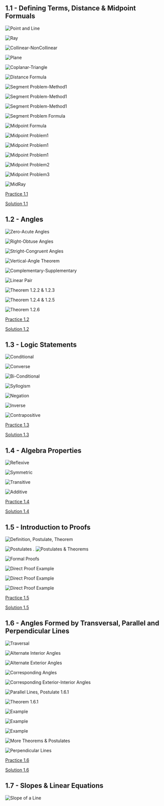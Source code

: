 ## 1.1 - Defining Terms, Distance & Midpoint Formuals	

![Point and Line](https://github.com/budostylz/Mathematics/blob/master/Plane%20Geometry/1.Introduction%20to%20Geometry%2C%20Logic%20and%20Proofs/1.1_Defining%20Terms%2C%20Distance%20%26%20Midpoint%20Formulas/point-and-line.PNG "Point and Line")


![Ray](https://github.com/budostylz/Mathematics/blob/master/Plane%20Geometry/1.Introduction%20to%20Geometry%2C%20Logic%20and%20Proofs/1.1_Defining%20Terms%2C%20Distance%20%26%20Midpoint%20Formulas/ray.PNG "Ray")

![Collinear-NonCollinear](https://github.com/budostylz/Mathematics/blob/master/Plane%20Geometry/1.Introduction%20to%20Geometry%2C%20Logic%20and%20Proofs/1.1_Defining%20Terms%2C%20Distance%20%26%20Midpoint%20Formulas/collinear-noncollinear.PNG "Collinear-NonCollinear")

![Plane](https://github.com/budostylz/Mathematics/blob/master/Plane%20Geometry/1.Introduction%20to%20Geometry%2C%20Logic%20and%20Proofs/1.1_Defining%20Terms%2C%20Distance%20%26%20Midpoint%20Formulas/plane.PNG "Plane")

![Coplanar-Triangle](https://github.com/budostylz/Mathematics/blob/master/Plane%20Geometry/1.Introduction%20to%20Geometry%2C%20Logic%20and%20Proofs/1.1_Defining%20Terms%2C%20Distance%20%26%20Midpoint%20Formulas/coplanar-triangle.PNG "Coplanar-Triangle")

![Distance Formula](https://github.com/budostylz/Mathematics/blob/master/Plane%20Geometry/1.Introduction%20to%20Geometry%2C%20Logic%20and%20Proofs/1.1_Defining%20Terms%2C%20Distance%20%26%20Midpoint%20Formulas/distance-formula.PNG "Distance Formula")

![Segment Problem-Method1](https://github.com/budostylz/Mathematics/blob/master/Plane%20Geometry/1.Introduction%20to%20Geometry%2C%20Logic%20and%20Proofs/1.1_Defining%20Terms%2C%20Distance%20%26%20Midpoint%20Formulas/segment-problem-method1.PNG "Segment Problem-Method1")

![Segment Problem-Method1](https://github.com/budostylz/Mathematics/blob/master/Plane%20Geometry/1.Introduction%20to%20Geometry%2C%20Logic%20and%20Proofs/1.1_Defining%20Terms%2C%20Distance%20%26%20Midpoint%20Formulas/segment-problem-method1_2.PNG "Segment Problem-Method1")

![Segment Problem-Method1](https://github.com/budostylz/Mathematics/blob/master/Plane%20Geometry/1.Introduction%20to%20Geometry%2C%20Logic%20and%20Proofs/1.1_Defining%20Terms%2C%20Distance%20%26%20Midpoint%20Formulas/segment-problem-method1_3.PNG "Segment Problem-Method1")

![Segment Problem Formula](https://github.com/budostylz/Mathematics/blob/master/Plane%20Geometry/1.Introduction%20to%20Geometry%2C%20Logic%20and%20Proofs/1.1_Defining%20Terms%2C%20Distance%20%26%20Midpoint%20Formulas/segment-problem-formula.PNG "Segment Problem Formula")

![Midpoint Formula](https://github.com/budostylz/Mathematics/blob/master/Plane%20Geometry/1.Introduction%20to%20Geometry%2C%20Logic%20and%20Proofs/1.1_Defining%20Terms%2C%20Distance%20%26%20Midpoint%20Formulas/midpoint-formula.PNG "Midpoint Formula")

![Midpoint Problem1](https://github.com/budostylz/Mathematics/blob/master/Plane%20Geometry/1.Introduction%20to%20Geometry%2C%20Logic%20and%20Proofs/1.1_Defining%20Terms%2C%20Distance%20%26%20Midpoint%20Formulas/midpoint-problem1.PNG "Midpoint Problem1")

![Midpoint Problem1](https://github.com/budostylz/Mathematics/blob/master/Plane%20Geometry/1.Introduction%20to%20Geometry%2C%20Logic%20and%20Proofs/1.1_Defining%20Terms%2C%20Distance%20%26%20Midpoint%20Formulas/midpoint-problem1_2.PNG "Midpoint Problem1")

![Midpoint Problem1](https://github.com/budostylz/Mathematics/blob/master/Plane%20Geometry/1.Introduction%20to%20Geometry%2C%20Logic%20and%20Proofs/1.1_Defining%20Terms%2C%20Distance%20%26%20Midpoint%20Formulas/midpoint-problem1_3.PNG "Midpoint Problem1")

![Midpoint Problem2](https://github.com/budostylz/Mathematics/blob/master/Plane%20Geometry/1.Introduction%20to%20Geometry%2C%20Logic%20and%20Proofs/1.1_Defining%20Terms%2C%20Distance%20%26%20Midpoint%20Formulas/midpoint-problem2.PNG "Midpoint Problem2")

![Midpoint Problem3](https://github.com/budostylz/Mathematics/blob/master/Plane%20Geometry/1.Introduction%20to%20Geometry%2C%20Logic%20and%20Proofs/1.1_Defining%20Terms%2C%20Distance%20%26%20Midpoint%20Formulas/midpoint-problem3.PNG "Midpoint Problem3")

![MidRay](https://github.com/budostylz/Mathematics/blob/master/Plane%20Geometry/1.Introduction%20to%20Geometry%2C%20Logic%20and%20Proofs/1.1_Defining%20Terms%2C%20Distance%20%26%20Midpoint%20Formulas/midray.PNG "MidRay")

<a href="https://github.com/budostylz/Mathematics/blob/master/Plane%20Geometry/1.Introduction%20to%20Geometry%2C%20Logic%20and%20Proofs/1.1_Defining%20Terms%2C%20Distance%20%26%20Midpoint%20Formulas/hw_problems.docx?raw=true">Practice 1.1</a>

<a href="https://github.com/budostylz/Mathematics/blob/master/Plane%20Geometry/1.Introduction%20to%20Geometry%2C%20Logic%20and%20Proofs/1.1_Defining%20Terms%2C%20Distance%20%26%20Midpoint%20Formulas/sol1.1.pdf">Solution 1.1</a>

## 1.2 - Angles

![Zero-Acute Angles](https://github.com/budostylz/Mathematics/blob/master/Plane%20Geometry/1.Introduction%20to%20Geometry%2C%20Logic%20and%20Proofs/1.2_Angles/zero_acute.PNG "Zero-Acute Angles")

![Right-Obtuse Angles](https://github.com/budostylz/Mathematics/blob/master/Plane%20Geometry/1.Introduction%20to%20Geometry%2C%20Logic%20and%20Proofs/1.2_Angles/right_obtuse.PNG "Right-Obtuse Angles")

![Stright-Congruent Angles](https://github.com/budostylz/Mathematics/blob/master/Plane%20Geometry/1.Introduction%20to%20Geometry%2C%20Logic%20and%20Proofs/1.2_Angles/straight_congruent.PNG "Stright-Congruent Angles")

![Vertical-Angle Theorem](https://github.com/budostylz/Mathematics/blob/master/Plane%20Geometry/1.Introduction%20to%20Geometry%2C%20Logic%20and%20Proofs/1.2_Angles/vertical-vertical_angle_theorem.PNG "Vertical-Angle Theorem")

![Complementary-Supplementary](https://github.com/budostylz/Mathematics/blob/master/Plane%20Geometry/1.Introduction%20to%20Geometry%2C%20Logic%20and%20Proofs/1.2_Angles/complementary-supplementary.PNG "Complementary-Supplementary")

![Linear Pair](https://github.com/budostylz/Mathematics/blob/master/Plane%20Geometry/1.Introduction%20to%20Geometry%2C%20Logic%20and%20Proofs/1.2_Angles/LinearPair-postulate1.21.PNG "Linear Pair")

![Theorem 1.2.2 & 1.2.3](https://github.com/budostylz/Mathematics/blob/master/Plane%20Geometry/1.Introduction%20to%20Geometry%2C%20Logic%20and%20Proofs/1.2_Angles/theorem1.2.2_theorem1.2.3.PNG "Theorem 1.2.2 & 1.2.3")

![Theorem 1.2.4 & 1.2.5](https://github.com/budostylz/Mathematics/blob/master/Plane%20Geometry/1.Introduction%20to%20Geometry%2C%20Logic%20and%20Proofs/1.2_Angles/theorem1.2.4_theorem1.2.5.PNG "Theorem 1.2.4 & 1.2.5")

![Theorem 1.2.6](https://github.com/budostylz/Mathematics/blob/master/Plane%20Geometry/1.Introduction%20to%20Geometry%2C%20Logic%20and%20Proofs/1.2_Angles/theorem1.2.6.PNG "Theorem 1.2.6")


<a href="https://github.com/budostylz/Mathematics/blob/master/Plane%20Geometry/1.Introduction%20to%20Geometry%2C%20Logic%20and%20Proofs/1.2_Angles/hw_problems.docx?raw=true">Practice 1.2</a>

<a href="https://github.com/budostylz/Mathematics/blob/master/Plane%20Geometry/1.Introduction%20to%20Geometry%2C%20Logic%20and%20Proofs/1.2_Angles/sol1.2.pdf">Solution 1.2</a>


## 1.3 - Logic Statements	

![Conditional](https://github.com/budostylz/Mathematics/blob/master/Plane%20Geometry/1.Introduction%20to%20Geometry%2C%20Logic%20and%20Proofs/1.3_Logic%20Statements/conditional.PNG "Conditional")

![Converse](https://github.com/budostylz/Mathematics/blob/master/Plane%20Geometry/1.Introduction%20to%20Geometry%2C%20Logic%20and%20Proofs/1.3_Logic%20Statements/converse.PNG "Converse")

![Bi-Conditional](https://github.com/budostylz/Mathematics/blob/master/Plane%20Geometry/1.Introduction%20to%20Geometry%2C%20Logic%20and%20Proofs/1.3_Logic%20Statements/biconditional.PNG "Bi-Conditional")

![Syllogism](https://github.com/budostylz/Mathematics/blob/master/Plane%20Geometry/1.Introduction%20to%20Geometry%2C%20Logic%20and%20Proofs/1.3_Logic%20Statements/syllogism.PNG "Syllogism")

![Negation](https://github.com/budostylz/Mathematics/blob/master/Plane%20Geometry/1.Introduction%20to%20Geometry%2C%20Logic%20and%20Proofs/1.3_Logic%20Statements/negation.PNG "Negation")

![Inverse](https://github.com/budostylz/Mathematics/blob/master/Plane%20Geometry/1.Introduction%20to%20Geometry%2C%20Logic%20and%20Proofs/1.3_Logic%20Statements/inverse.PNG "Inverse")

![Contrapositive](https://github.com/budostylz/Mathematics/blob/master/Plane%20Geometry/1.Introduction%20to%20Geometry%2C%20Logic%20and%20Proofs/1.3_Logic%20Statements/contrapositive.PNG "Contrapositive")



<a href="https://github.com/budostylz/Mathematics/blob/master/Plane%20Geometry/1.Introduction%20to%20Geometry,%20Logic%20and%20Proofs/1.1_Defining%20Terms,%20Distance%20&%20Midpoint%20Formulas/hw_problems.docx?raw=true">Practice 1.3</a>

<a href="https://github.com/budostylz/Mathematics/blob/master/Plane%20Geometry/1.Introduction%20to%20Geometry%2C%20Logic%20and%20Proofs/1.3_Logic%20Statements/sol1.3.pdf">Solution 1.3</a>





## 1.4 - Algebra Properties	

![Reflexive](https://github.com/budostylz/Mathematics/blob/master/Plane%20Geometry/1.Introduction%20to%20Geometry%2C%20Logic%20and%20Proofs/1.4_Algebra%20Propeties/reflexive.PNG "Reflexive")

![Symmetric](https://github.com/budostylz/Mathematics/blob/master/Plane%20Geometry/1.Introduction%20to%20Geometry%2C%20Logic%20and%20Proofs/1.4_Algebra%20Propeties/symmetric.PNG "Symmetric")

![Transitive](https://github.com/budostylz/Mathematics/blob/master/Plane%20Geometry/1.Introduction%20to%20Geometry%2C%20Logic%20and%20Proofs/1.4_Algebra%20Propeties/transitive.PNG "Transitive")

![Additive](https://github.com/budostylz/Mathematics/blob/master/Plane%20Geometry/1.Introduction%20to%20Geometry%2C%20Logic%20and%20Proofs/1.4_Algebra%20Propeties/additive.PNG "Additive")


<a href="https://github.com/budostylz/Mathematics/blob/master/Plane%20Geometry/1.Introduction%20to%20Geometry%2C%20Logic%20and%20Proofs/1.4_Algebra%20Propeties/hw_problems.docx?raw=true">Practice 1.4</a>


<a href="https://github.com/budostylz/Mathematics/blob/master/Plane%20Geometry/1.Introduction%20to%20Geometry%2C%20Logic%20and%20Proofs/1.4_Algebra%20Propeties/sol1.4.pdf">Solution 1.4</a>

## 1.5 - Introduction to Proofs	

![Definition, Postulate, Theorem](https://github.com/budostylz/Mathematics/blob/master/Plane%20Geometry/1.Introduction%20to%20Geometry%2C%20Logic%20and%20Proofs/1.5_Introduction%20to%20Proofs/definition_postulate_theorem.PNG "Definition, Postulate, Theorem")

![Postulates](https://github.com/budostylz/Mathematics/blob/master/Plane%20Geometry/1.Introduction%20to%20Geometry%2C%20Logic%20and%20Proofs/1.5_Introduction%20to%20Proofs/postulates.PNG "Postulates")
.
![Postulates & Theorems](https://github.com/budostylz/Mathematics/blob/master/Plane%20Geometry/1.Introduction%20to%20Geometry%2C%20Logic%20and%20Proofs/1.5_Introduction%20to%20Proofs/postulates_theorems.PNG "Postulates & Theorems")

![Formal Proofs](https://github.com/budostylz/Mathematics/blob/master/Plane%20Geometry/1.Introduction%20to%20Geometry%2C%20Logic%20and%20Proofs/1.5_Introduction%20to%20Proofs/formal_proofs.PNG "Formal Proofs")

![Direct Proof Example](https://github.com/budostylz/Mathematics/blob/master/Plane%20Geometry/1.Introduction%20to%20Geometry%2C%20Logic%20and%20Proofs/1.5_Introduction%20to%20Proofs/direct_proof_example.PNG "Direct Proof Example")

![Direct Proof Example](https://github.com/budostylz/Mathematics/blob/master/Plane%20Geometry/1.Introduction%20to%20Geometry%2C%20Logic%20and%20Proofs/1.5_Introduction%20to%20Proofs/direct_proof_example.PNG "Direct Proof Example")

![Direct Proof Example](https://github.com/budostylz/Mathematics/blob/master/Plane%20Geometry/1.Introduction%20to%20Geometry%2C%20Logic%20and%20Proofs/1.5_Introduction%20to%20Proofs/direct_proof_example2.PNG "Direct Proof Example")


<a href="https://github.com/budostylz/Mathematics/blob/master/Plane%20Geometry/1.Introduction%20to%20Geometry,%20Logic%20and%20Proofs/1.5_Introduction%20to%20Proofs/hw_problems.docx?raw=true">Practice 1.5</a>


<a href="https://github.com/budostylz/Mathematics/blob/master/Plane%20Geometry/1.Introduction%20to%20Geometry%2C%20Logic%20and%20Proofs/1.5_Introduction%20to%20Proofs/sol1.5.pdf">Solution 1.5</a>





## 1.6 - Angles Formed by Transversal, Parallel and Perpendicular Lines	

![Traversal](https://github.com/budostylz/Mathematics/blob/master/Plane%20Geometry/1.Introduction%20to%20Geometry%2C%20Logic%20and%20Proofs/1.6_Angles%20Formed%20by%20Transversal%2C%20Parallel%20and%20Perpendicular%20Lines/transversal.PNG "Traversal")

![Alternate Interior Angles](https://github.com/budostylz/Mathematics/blob/master/Plane%20Geometry/1.Introduction%20to%20Geometry%2C%20Logic%20and%20Proofs/1.6_Angles%20Formed%20by%20Transversal%2C%20Parallel%20and%20Perpendicular%20Lines/alternate_interior_angles.PNG "Alternate Interior Angles")

![Alternate Exterior Angles](https://github.com/budostylz/Mathematics/blob/master/Plane%20Geometry/1.Introduction%20to%20Geometry%2C%20Logic%20and%20Proofs/1.6_Angles%20Formed%20by%20Transversal%2C%20Parallel%20and%20Perpendicular%20Lines/alternate_exterior_angles.PNG "Alternate Exterior Angles")

![Corresponding Angles](https://github.com/budostylz/Mathematics/blob/master/Plane%20Geometry/1.Introduction%20to%20Geometry%2C%20Logic%20and%20Proofs/1.6_Angles%20Formed%20by%20Transversal%2C%20Parallel%20and%20Perpendicular%20Lines/corresponding_angles.PNG "Corresponding Angles")

![Corresponding Exterior-Interior Angles](https://github.com/budostylz/Mathematics/blob/master/Plane%20Geometry/1.Introduction%20to%20Geometry%2C%20Logic%20and%20Proofs/1.6_Angles%20Formed%20by%20Transversal%2C%20Parallel%20and%20Perpendicular%20Lines/corresponding_exterior-interior_angles.PNG "Corresponding Exterior-Interior Angles")

![Parallel Lines, Postulate 1.6.1](https://github.com/budostylz/Mathematics/blob/master/Plane%20Geometry/1.Introduction%20to%20Geometry%2C%20Logic%20and%20Proofs/1.6_Angles%20Formed%20by%20Transversal%2C%20Parallel%20and%20Perpendicular%20Lines/parallel_lines-postulate1.6.1.PNG "Parallel Lines, Postulate 1.6.1")

![Theorem 1.6.1](https://github.com/budostylz/Mathematics/blob/master/Plane%20Geometry/1.Introduction%20to%20Geometry%2C%20Logic%20and%20Proofs/1.6_Angles%20Formed%20by%20Transversal%2C%20Parallel%20and%20Perpendicular%20Lines/theorem1.6.1.PNG "Theorem 1.6.1")

![Example](https://github.com/budostylz/Mathematics/blob/master/Plane%20Geometry/1.Introduction%20to%20Geometry%2C%20Logic%20and%20Proofs/1.6_Angles%20Formed%20by%20Transversal%2C%20Parallel%20and%20Perpendicular%20Lines/ex1.PNG "Example")

![Example](https://github.com/budostylz/Mathematics/blob/master/Plane%20Geometry/1.Introduction%20to%20Geometry%2C%20Logic%20and%20Proofs/1.6_Angles%20Formed%20by%20Transversal%2C%20Parallel%20and%20Perpendicular%20Lines/ex2.PNG "Example")


![Example](https://github.com/budostylz/Mathematics/blob/master/Plane%20Geometry/1.Introduction%20to%20Geometry%2C%20Logic%20and%20Proofs/1.6_Angles%20Formed%20by%20Transversal%2C%20Parallel%20and%20Perpendicular%20Lines/ex3.PNG "Example")

![More Theorems & Postulates](https://github.com/budostylz/Mathematics/blob/master/Plane%20Geometry/1.Introduction%20to%20Geometry%2C%20Logic%20and%20Proofs/1.6_Angles%20Formed%20by%20Transversal%2C%20Parallel%20and%20Perpendicular%20Lines/more_theorems_and_postulates.PNG "More Theorems & Postulates")

![Perpendicular Lines](https://github.com/budostylz/Mathematics/blob/master/Plane%20Geometry/1.Introduction%20to%20Geometry%2C%20Logic%20and%20Proofs/1.6_Angles%20Formed%20by%20Transversal%2C%20Parallel%20and%20Perpendicular%20Lines/perpendicular_lines.PNG "Perpendicular Lines")


<a href="https://github.com/budostylz/Mathematics/blob/master/Plane%20Geometry/1.Introduction%20to%20Geometry,%20Logic%20and%20Proofs/1.6_Angles%20Formed%20by%20Transversal,%20Parallel%20and%20Perpendicular%20Lines/hw_problems.docx?raw=true">Practice 1.6</a>


<a href="https://github.com/budostylz/Mathematics/blob/master/Plane%20Geometry/1.Introduction%20to%20Geometry%2C%20Logic%20and%20Proofs/1.6_Angles%20Formed%20by%20Transversal%2C%20Parallel%20and%20Perpendicular%20Lines/sol1.6.pdf">Solution 1.6</a>


## 1.7 - Slopes & Linear Equations	

![Slope of a Line](https://github.com/budostylz/Mathematics/blob/master/Plane%20Geometry/1.Introduction%20to%20Geometry%2C%20Logic%20and%20Proofs/1.7_Slopes%20%26%20Linear%20Equations/Slope.png "Slope of a Line")


